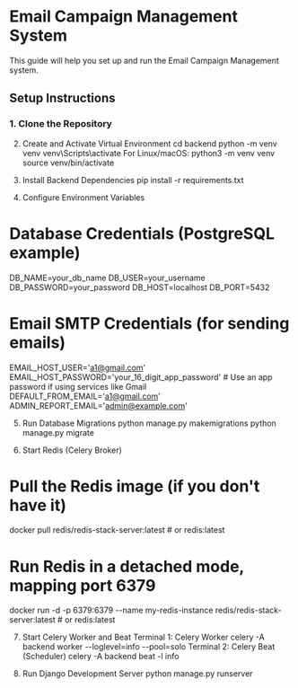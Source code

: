 # Email Campaign Management System

This guide will help you set up and run the Email Campaign Management system.

## Setup Instructions

### 1. Clone the Repository

2. Create and Activate Virtual Environment
cd backend
python -m venv venv
venv\Scripts\activate
For Linux/macOS:
python3 -m venv venv
source venv/bin/activate

3. Install Backend Dependencies
pip install -r requirements.txt

4. Configure Environment Variables
# Database Credentials (PostgreSQL example)
DB_NAME=your_db_name
DB_USER=your_username
DB_PASSWORD=your_password
DB_HOST=localhost
DB_PORT=5432

# Email SMTP Credentials (for sending emails)
EMAIL_HOST_USER='a1@gmail.com'
EMAIL_HOST_PASSWORD='your_16_digit_app_password' # Use an app password if using services like Gmail
DEFAULT_FROM_EMAIL='a1@gmail.com'
ADMIN_REPORT_EMAIL='admin@example.com'


5. Run Database Migrations
python manage.py makemigrations
python manage.py migrate

6. Start Redis (Celery Broker)
# Pull the Redis image (if you don't have it)
docker pull redis/redis-stack-server:latest # or redis:latest

# Run Redis in a detached mode, mapping port 6379
docker run -d -p 6379:6379 --name my-redis-instance redis/redis-stack-server:latest # or redis:latest

7. Start Celery Worker and Beat
Terminal 1: Celery Worker
celery -A backend worker --loglevel=info --pool=solo
Terminal 2: Celery Beat (Scheduler)
celery -A backend beat -l info

8. Run Django Development Server
python manage.py runserver
